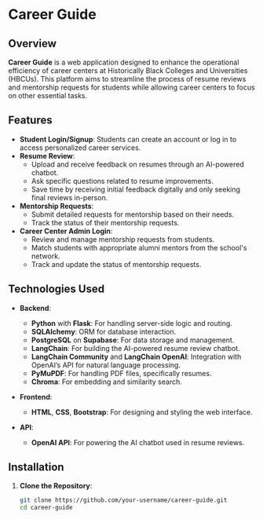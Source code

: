 # Career Guide

## Overview

**Career Guide** is a web application designed to enhance the operational efficiency of career centers at Historically Black Colleges and Universities (HBCUs). This platform aims to streamline the process of resume reviews and mentorship requests for students while allowing career centers to focus on other essential tasks.

## Features

- **Student Login/Signup**: Students can create an account or log in to access personalized career services.
- **Resume Review**:
  - Upload and receive feedback on resumes through an AI-powered chatbot.
  - Ask specific questions related to resume improvements.
  - Save time by receiving initial feedback digitally and only seeking final reviews in-person.
- **Mentorship Requests**:
  - Submit detailed requests for mentorship based on their needs.
  - Track the status of their mentorship requests.
- **Career Center Admin Login**:
  - Review and manage mentorship requests from students.
  - Match students with appropriate alumni mentors from the school's network.
  - Track and update the status of mentorship requests.

## Technologies Used

- **Backend**:
  - **Python** with **Flask**: For handling server-side logic and routing.
  - **SQLAlchemy**: ORM for database interaction.
  - **PostgreSQL** on **Supabase**: For data storage and management.
  - **LangChain**: For building the AI-powered resume review chatbot.
  - **LangChain Community** and **LangChain OpenAI**: Integration with OpenAI’s API for natural language processing.
  - **PyMuPDF**: For handling PDF files, specifically resumes.
  - **Chroma**: For embedding and similarity search.

- **Frontend**:
  - **HTML**, **CSS**, **Bootstrap**: For designing and styling the web interface.

- **API**:
  - **OpenAI API**: For powering the AI chatbot used in resume reviews.

## Installation

1. **Clone the Repository**:

   ```bash
   git clone https://github.com/your-username/career-guide.git
   cd career-guide

